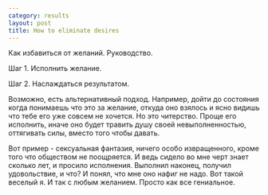 ```yaml
--- 
category: results
layout: post
title: How to eliminate desires
---
```

Как избавиться от желаний. Руководство.

Шаг 1. Исполнить желание.

Шаг 2. Наслаждаться результатом.

Возможно, есть альтернативный подход. Например, дойти до состояния когда понимаешь что это за желание, откуда оно взялось и ясно видишь что тебе его уже совсем не хочется. Но это читерство. Проще его исполнить, иначе оно будет травить душу своей невыполненностью, оттягивать силы, вместо того чтобы давать.

Вот пример - сексуальная фантазия, ничего особо извращенного, кроме того что обществом не поощряется. И ведь сидело во мне черт знает сколько лет, и просило исполнения. Выполнил наконец, получил удовольствие, и что? И понял, что мне оно нафиг не надо. Вот такой веселый я. И так с любым желанием. Просто как все гениальное.
